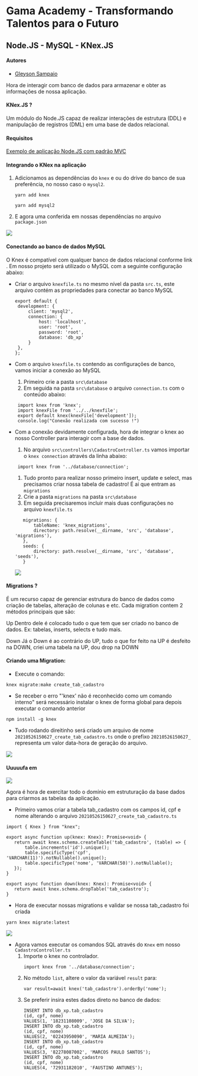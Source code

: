 # Gama Academy - Transformando Talentos para o Futuro

## Node.JS - MySQL - KNex.JS

#### Autores
- [Gleyson Sampaio](https://github.com/gleyson-gama)

Hora de interagir com banco de dados para armazenar e obter as informações de nossa aplicação.

#### KNex.JS ?

Um módulo do Node.JS capaz de realizar interações de estrutura (DDL) e manipulação de registros  (DML) em uma base de dados relacional.

#### Requisitos
[Exemplo de aplicação Node.JS com padrão MVC](https://github.com/educacao-gama/tutoriais/tree/main/node-app-mvc)


#### Integrando o KNex na aplicação
1. Adicionamos as dependências do `knex` e ou do drive do banco de sua preferência, no nosso caso o  `mysql2`.
   ```
   yarn add knex
   ```
   
   ```
   yarn add mysql2
   ```
 1. E agora uma conferida em nossas dependências no arquivo `package.json`
 
  ![](https://github.com/educacao-gama/tutoriais/blob/main/node-app-mysql-knex/knex-mysql.png)
  
 #### Conectando ao banco de dados MySQL
 
 O Knex é compatível com qualquer banco de dados relacional conforme link [](http://knexjs.org/).
 Em nosso projeto será utilizado o MySQL com a seguinte configuração abaixo:
 
 * Criar o arquivo `knexfile.ts` no mesmo nível da pasta `src.ts`, este arquivo contém as propriedades para conectar ao banco MySQL
 
   ```
   export default {
    development: {
        client: 'mysql2',
        connection: {
            host: 'localhost',
            user: 'root',
            password: 'root',
            database: 'db_xp'
        }
    },
   };
   ```
   
 * Com o arquivo `knexfile.ts` contendo as configurações de banco, vamos iniciar a conexão ao MySQL
      1. Primeiro crie a pasta `src\database`
      2. Em seguida na pasta `src\database` o arquivo `connection.ts` com o conteúdo abaixo:
      ```
       import knex from 'knex';
       import knexFile from '../../knexfile';
       export default knex(knexFile['development']);
       console.log("Conexão realizada com sucesso !")
      ```
     
       
* Com a conexão devidamente configurada, hora de integrar o knex ao nosso Controller para interagir com a base de dados.
     1. No arquivo `src\controllers\CadastroController.ts` vamos importar o `knex connection` através da linha abaixo:
     
     ```
      import knex from '../database/connection';
     ```
     1. Tudo pronto para realizar nosso primeiro insert, update e select, mas precisamos criar nossa tabela de cadastro! É ai que entram as  `migrations`
     2. Crie a pasta `migrations` na pasta `src\database`
     3. Em seguida precisaremos incluir mais duas configurações no arquivo `knexfile.ts`
     
     ```
        migrations: {
            tableName: 'knex_migrations',
            directory: path.resolve(__dirname, 'src', 'database', 'migrations'),
        },
        seeds: {
            directory: path.resolve(__dirname, 'src', 'database', 'seeds'),
        }
     ```
    
     ![](https://github.com/educacao-gama/tutoriais/blob/main/node-app-mysql-knex/knex-migration.png)
     
 #### Migrations ?
 
É um recurso capaz de gerenciar estrutura do banco de dados como criação de tabelas, alteração de colunas e etc. Cada migration contem 2 métodos principais que são:

Up
Dentro dele é colocado tudo o que tem que ser criado no banco de dados. Ex: tabelas, inserts, selects e tudo mais.

Down
Já o Down é ao contrário do UP, tudo o que for feito na UP é desfeito na DOWN, criei uma tabela na UP, dou drop na DOWN
   
 #### Criando uma Migration:

 * Execute o comando:
 ```
 knex migrate:make create_tab_cadastro
 ```
 * Se receber o erro "'knex' não é reconhecido como um comando interno" será necessário instalar o knex de forma global para depois executar o comando anterior
 ```
 npm install -g knex
 ```
 
 * Tudo rodando direitinho será criado um arquivo de nome `20210526150627_create_tab_cadastro.ts` onde o prefixo `20210526150627_` representa um valor data-hora de geração do arquivo.

![](https://github.com/educacao-gama/tutoriais/blob/main/node-app-mysql-knex/migration-tab-cadastro.png)


 #### Uuuuufa em
 
 ![](https://github.com/educacao-gama/tutoriais/blob/main/node-app-mysql-knex/ufa2.jpg)
 
 Agora é hora de exercitar todo o domínio em estruturação da base dados para criarmos as tabelas da aplicação.
 
 * Primeiro vamos criar a tabela tab_cadastro com os campos id, cpf e nome alterando o arquivo `20210526150627_create_tab_cadastro.ts`
 ```
import { Knex } from "knex";

export async function up(knex: Knex): Promise<void> {
    return await knex.schema.createTable('tab_cadastro', (table) => {
        table.increments('id').unique();
        table.specificType('cpf', 'VARCHAR(11)').notNullable().unique();
        table.specificType('nome', 'VARCHAR(50)').notNullable();
    });
}

export async function down(knex: Knex): Promise<void> {
    return await knex.schema.dropTable('tab_cadastro');
}
 ```
 
* Hora de executar nossas migrations e validar se nossa tab_cadastro foi criada

```
yarn knex migrate:latest
```

![](https://github.com/educacao-gama/tutoriais/blob/main/node-app-mysql-knex/migrations-run.png)

* Agora vamos executar os comandos SQL através do `Knex` em nosso `CadastroController.ts`
   1. Importe o knex no controlador.
      ```
      import knex from '../database/connection';
      ```
   1. No método `list`, altere o valor da variável `result` para:
      ```
      var result=await knex('tab_cadastro').orderBy('nome');
      ```
   1. Se preferir insira estes dados direto no banco de dados:
      ```
      INSERT INTO db_xp.tab_cadastro
      (id, cpf, nome)
      VALUES(1, '18231108009', 'JOSE DA SILVA');
      INSERT INTO db_xp.tab_cadastro
      (id, cpf, nome)
      VALUES(2, '02243950090', 'MARIA ALMEIDA');
      INSERT INTO db_xp.tab_cadastro
      (id, cpf, nome)
      VALUES(3, '82278087002', 'MARCOS PAULO SANTOS');
      INSERT INTO db_xp.tab_cadastro
      (id, cpf, nome)
      VALUES(4, '72931182010', 'FAUSTINO ANTUNES');
      ```



